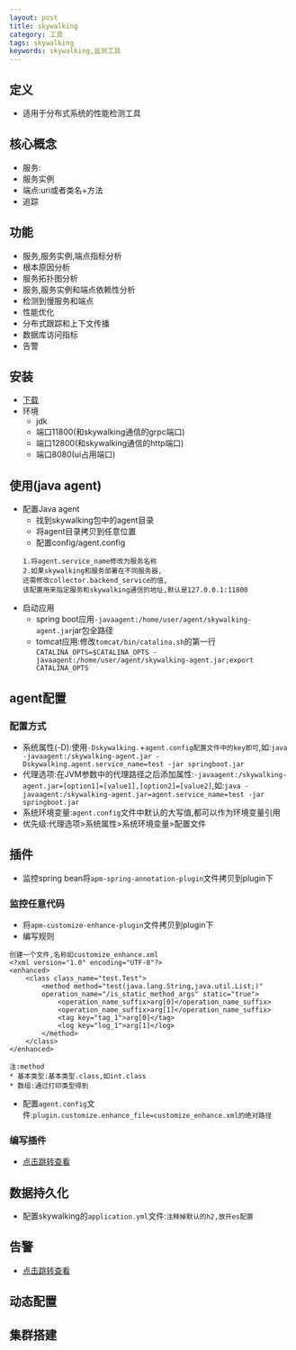 ```yaml
---
layout: post
title: skywalking
category: 工具
tags: skywalking
keywords: skywalking,监测工具
---
```

## 定义
* 适用于分布式系统的性能检测工具

## 核心概念
* 服务:
* 服务实例
* 端点:uri或者类名+方法
* 追踪

## 功能
* 服务,服务实例,端点指标分析
* 根本原因分析
* 服务拓扑图分析
* 服务,服务实例和端点依赖性分析
* 检测到慢服务和端点
* 性能优化
* 分布式跟踪和上下文传播
* 数据库访问指标
* 告警

## 安装
* [下载](https://skywalking.apache.org/downloads/)
* 环境
    * jdk
    * 端口11800(和skywalking通信的grpc端口)
    * 端口12800(和skywalking通信的http端口)
    * 端口8080(ui占用端口)

## 使用(java agent)
* 配置Java agent
    * 找到skywalking包中的agent目录
    * 将agent目录拷贝到任意位置
    * 配置config/agent.config
    ```
    1.将agent.service_name修改为服务名称
    2.如果skywalking和服务部署在不同服务器,
    还需修改collector.backend_service的值,
    该配置用来指定服务和skywalking通信的地址,默认是127.0.0.1:11800
    ```
* 启动应用
    * spring boot应用`-javaagent:/home/user/agent/skywalking-agent.jar`jar包全路径
    * tomcat应用:修改`tomcat/bin/catalina.sh`的第一行`CATALINA_OPTS=$CATALINA_OPTS -javaagent:/home/user/agent/skywalking-agent.jar;export CATALINA_OPTS`

## agent配置
### 配置方式
* 系统属性(-D):使用`-Dskywalking.`+`agent.config配置文件中的key即可`,如:`java -javaagent:/skywalking-agent.jar -Dskywalking.agent.service_name=test -jar springboot.jar`
* 代理选项:在JVM参数中的代理路径之后添加属性:`-javaagent:/skywalking-agent.jar=[option1]=[value1],[option2]=[value2]`,如:`java -javaagent:/skywalking-agent.jar=agent.service_name=test -jar springboot.jar`
* 系统环境变量:`agent.config`文件中默认的大写值,都可以作为环境变量引用
* 优先级:代理选项>系统属性>系统环境变量>配置文件

## 插件
* 监控spring bean将`apm-spring-annotation-plugin`文件拷贝到plugin下

### 监控任意代码
* 将`apm-customize-enhance-plugin`文件拷贝到plugin下
* 编写规则

```
创建一个文件,名称如customize_enhance.xml
<?xml version="1.0" encoding="UTF-8"?>
<enhanced>
    <class class_name="test.Test">
        <method method="test(java.lang.String,java.util.List;)" 
        operation_name="/is_static_method_args" static="true">
            <operation_name_suffix>arg[0]</operation_name_suffix>
            <operation_name_suffix>arg[1]</operation_name_suffix>
            <tag key="tag_1">arg[0]</tag>
            <log key="log_1">arg[1]</log>
        </method>
    </class>
</enhanced>

注:method
* 基本类型:基本类型.class,如int.class
* 数组:通过打印类型得到
```
* 配置`agent.config`文件:`plugin.customize.enhance_file=customize_enhance.xml的绝对路径`

### 编写插件
* [点击跳转查看](https://www.itmuch.com/skywalking/write-plugin/)

## 数据持久化
* 配置skywalking的`application.yml`文件:`注释掉默认的h2,放开es配置`

## 告警
* [点击跳转查看](https://www.itmuch.com/skywalking/alert/)

## 动态配置

## 集群搭建
